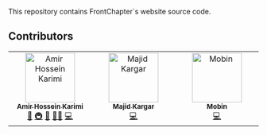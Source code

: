 This repository contains FrontChapter`s website source code.

## Contributors

<!-- ALL-CONTRIBUTORS-LIST:START - Do not remove or modify this section -->
<!-- prettier-ignore-start -->
<!-- markdownlint-disable -->
<table>
  <tbody>
    <tr>
      <td align="center" valign="top" width="14.28%"><a href="https://github.com/AmirHosseinKarimi"><img src="https://avatars.githubusercontent.com/u/17345129?v=4?s=100" width="100px;" alt="Amir Hossein Karimi"/><br /><sub><b>Amir Hossein Karimi</b></sub></a><br /><a href="#projectManagement-AmirHosseinKarimi" title="Project Management">📆</a> <a href="#infra-AmirHosseinKarimi" title="Infrastructure (Hosting, Build-Tools, etc)">🚇</a> <a href="#maintenance-AmirHosseinKarimi" title="Maintenance">🚧</a> <a href="#mentoring-AmirHosseinKarimi" title="Mentoring">🧑‍🏫</a> <a href="#code-AmirHosseinKarimi" title="Code">💻</a></td>
      <td align="center" valign="top" width="14.28%"><a href="https://majidkargar.ir"><img src="https://avatars.githubusercontent.com/u/52089654?v=4?s=100" width="100px;" alt="Majid Kargar"/><br /><sub><b>Majid Kargar</b></sub></a><br /><a href="#code-fulcain" title="Code">💻</a></td>
      <td align="center" valign="top" width="14.28%"><a href="https://github.com/Bravemobin"><img src="https://avatars.githubusercontent.com/u/77383003?v=4?s=100" width="100px;" alt="Mobin"/><br /><sub><b>Mobin</b></sub></a><br /><a href="#code-Bravemobin" title="Code">💻</a></td>
    </tr>
  </tbody>
</table>

<!-- markdownlint-restore -->
<!-- prettier-ignore-end -->

<!-- ALL-CONTRIBUTORS-LIST:END -->
